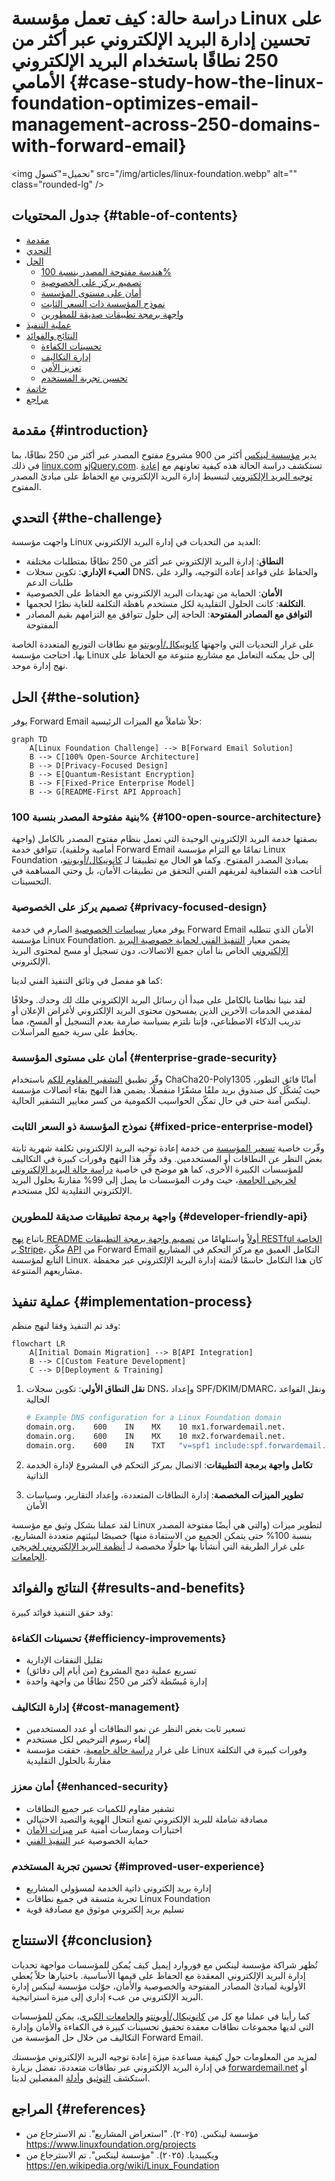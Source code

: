 # دراسة حالة: كيف تعمل مؤسسة Linux على تحسين إدارة البريد الإلكتروني عبر أكثر من 250 نطاقًا باستخدام البريد الإلكتروني الأمامي {#case-study-how-the-linux-foundation-optimizes-email-management-across-250-domains-with-forward-email}

<img تحميل="كسول" src="/img/articles/linux-foundation.webp" alt="" class="rounded-lg" />

## جدول المحتويات {#table-of-contents}

* [مقدمة](#introduction)
* [التحدي](#the-challenge)
* [الحل](#the-solution)
  * [هندسة مفتوحة المصدر بنسبة 100%](#100-open-source-architecture)
  * [تصميم يركز على الخصوصية](#privacy-focused-design)
  * [أمان على مستوى المؤسسة](#enterprise-grade-security)
  * [نموذج المؤسسة ذات السعر الثابت](#fixed-price-enterprise-model)
  * [واجهة برمجة تطبيقات صديقة للمطورين](#developer-friendly-api)
* [عملية التنفيذ](#implementation-process)
* [النتائج والفوائد](#results-and-benefits)
  * [تحسينات الكفاءة](#efficiency-improvements)
  * [إدارة التكاليف](#cost-management)
  * [تعزيز الأمن](#enhanced-security)
  * [تحسين تجربة المستخدم](#improved-user-experience)
* [خاتمة](#conclusion)
* [مراجع](#references)

## مقدمة {#introduction}

يدير [مؤسسة لينكس](https://en.wikipedia.org/wiki/Linux_Foundation) أكثر من 900 مشروع مفتوح المصدر عبر أكثر من 250 نطاقًا، بما في ذلك [linux.com](https://www.linux.com/) و[jQuery.com](https://jquery.com/). تستكشف دراسة الحالة هذه كيفية تعاونهم مع [إعادة توجيه البريد الإلكتروني](https://forwardemail.net) لتبسيط إدارة البريد الإلكتروني مع الحفاظ على مبادئ المصدر المفتوح.

## التحدي {#the-challenge}

واجهت مؤسسة Linux العديد من التحديات في إدارة البريد الإلكتروني:

* **النطاق**: إدارة البريد الإلكتروني عبر أكثر من 250 نطاقًا بمتطلبات مختلفة
* **العبء الإداري**: تكوين سجلات DNS، والحفاظ على قواعد إعادة التوجيه، والرد على طلبات الدعم
* **الأمان**: الحماية من تهديدات البريد الإلكتروني مع الحفاظ على الخصوصية
* **التكلفة**: كانت الحلول التقليدية لكل مستخدم باهظة التكلفة للغاية نظرًا لحجمها.
* **التوافق مع المصادر المفتوحة**: الحاجة إلى حلول تتوافق مع التزامهم بقيم المصادر المفتوحة

على غرار التحديات التي واجهتها [كانونيكال/أوبونتو](https://forwardemail.net/blog/docs/canonical-ubuntu-email-enterprise-case-study) مع نطاقات التوزيع المتعددة الخاصة بها، احتاجت مؤسسة Linux إلى حل يمكنه التعامل مع مشاريع متنوعة مع الحفاظ على نهج إدارة موحد.

## الحل {#the-solution}

يوفر Forward Email حلاً شاملاً مع الميزات الرئيسية:

```mermaid
graph TD
    A[Linux Foundation Challenge] --> B[Forward Email Solution]
    B --> C[100% Open-Source Architecture]
    B --> D[Privacy-Focused Design]
    B --> E[Quantum-Resistant Encryption]
    B --> F[Fixed-Price Enterprise Model]
    B --> G[README-First API Approach]
```

### بنية مفتوحة المصدر بنسبة 100% {#100-open-source-architecture}

بصفتها خدمة البريد الإلكتروني الوحيدة التي تعمل بنظام مفتوح المصدر بالكامل (واجهة أمامية وخلفية)، تتوافق خدمة Forward Email تمامًا مع التزام مؤسسة Linux Foundation بمبادئ المصدر المفتوح. وكما هو الحال مع تطبيقنا لـ [كانونيكال/أوبونتو](https://forwardemail.net/blog/docs/canonical-ubuntu-email-enterprise-case-study)، أتاحت هذه الشفافية لفريقهم الفني التحقق من تطبيقات الأمان، بل وحتى المساهمة في التحسينات.

### تصميم يركز على الخصوصية {#privacy-focused-design}

يوفر معيار [سياسات الخصوصية](https://forwardemail.net/privacy) الصارم في خدمة Forward Email الأمان الذي تتطلبه مؤسسة Linux Foundation. يضمن معيار [التنفيذ الفني لحماية خصوصية البريد الإلكتروني](https://forwardemail.net/blog/docs/email-privacy-protection-technical-implementation) الخاص بنا أمان جميع الاتصالات، دون تسجيل أو مسح لمحتوى البريد الإلكتروني.

كما هو مفصل في وثائق التنفيذ الفني لدينا:

لقد بنينا نظامنا بالكامل على مبدأ أن رسائل البريد الإلكتروني ملك لك وحدك. وخلافًا لمقدمي الخدمات الآخرين الذين يمسحون محتوى البريد الإلكتروني لأغراض الإعلان أو تدريب الذكاء الاصطناعي، فإننا نلتزم بسياسة صارمة بعدم التسجيل أو المسح، مما يحافظ على سرية جميع المراسلات.

### أمان على مستوى المؤسسة {#enterprise-grade-security}

وفّر تطبيق [التشفير المقاوم للكم](https://forwardemail.net/blog/docs/best-quantum-safe-encrypted-email-service) باستخدام ChaCha20-Poly1305 أمانًا فائق التطور، حيث يُشكّل كل صندوق بريد ملفًا مشفّرًا منفصلًا. يضمن هذا النهج بقاء اتصالات مؤسسة لينكس آمنة حتى في حال تمكّن الحواسيب الكمومية من كسر معايير التشفير الحالية.

### نموذج المؤسسة ذو السعر الثابت {#fixed-price-enterprise-model}

وفّرت خاصية [تسعير المؤسسة](https://forwardemail.net/pricing) من خدمة إعادة توجيه البريد الإلكتروني تكلفة شهرية ثابتة بغض النظر عن النطاقات أو المستخدمين. وقد وفّر هذا النهج وفورات كبيرة في التكاليف للمؤسسات الكبيرة الأخرى، كما هو موضح في خاصية [دراسة حالة البريد الإلكتروني لخريجي الجامعة](https://forwardemail.net/blog/docs/alumni-email-forwarding-university-case-study)، حيث وفرت المؤسسات ما يصل إلى 99% مقارنةً بحلول البريد الإلكتروني التقليدية لكل مستخدم.

### واجهة برمجة تطبيقات صديقة للمطورين {#developer-friendly-api}

باتباع [نهج README أولاً](https://tom.preston-werner.com/2010/08/23/readme-driven-development) واستلهامًا من [تصميم واجهة برمجة التطبيقات RESTful الخاصة بـ Stripe](https://amberonrails.com/building-stripes-api)، مكّن [API](https://forwardemail.net/api) من Forward Email التكامل العميق مع مركز التحكم في المشاريع التابع لمؤسسة Linux. كان هذا التكامل حاسمًا لأتمتة إدارة البريد الإلكتروني عبر محفظة مشاريعهم المتنوعة.

## عملية تنفيذ {#implementation-process}

وقد تم التنفيذ وفقا لنهج منظم:

```mermaid
flowchart LR
    A[Initial Domain Migration] --> B[API Integration]
    B --> C[Custom Feature Development]
    C --> D[Deployment & Training]
```

1. **نقل النطاق الأولي**: تكوين سجلات DNS، وإعداد SPF/DKIM/DMARC، ونقل القواعد الحالية

   ```sh
   # Example DNS configuration for a Linux Foundation domain
   domain.org.    600    IN    MX    10 mx1.forwardemail.net.
   domain.org.    600    IN    MX    10 mx2.forwardemail.net.
   domain.org.    600    IN    TXT   "v=spf1 include:spf.forwardemail.net -all"
   ```

2. **تكامل واجهة برمجة التطبيقات**: الاتصال بمركز التحكم في المشروع لإدارة الخدمة الذاتية

3. **تطوير الميزات المخصصة**: إدارة النطاقات المتعددة، وإعداد التقارير، وسياسات الأمان

لقد عملنا بشكل وثيق مع مؤسسة Linux لتطوير ميزات (والتي هي أيضًا مفتوحة المصدر بنسبة 100% حتى يتمكن الجميع من الاستفادة منها) خصيصًا لبيئتهم متعددة المشاريع، على غرار الطريقة التي أنشأنا بها حلولًا مخصصة لـ [أنظمة البريد الإلكتروني لخريجي الجامعات](https://forwardemail.net/blog/docs/alumni-email-forwarding-university-case-study).

## النتائج والفوائد {#results-and-benefits}

وقد حقق التنفيذ فوائد كبيرة:

### تحسينات الكفاءة {#efficiency-improvements}

* تقليل النفقات الإدارية
* تسريع عملية دمج المشروع (من أيام إلى دقائق)
* إدارة مُبسّطة لأكثر من 250 نطاقًا من واجهة واحدة

### إدارة التكاليف {#cost-management}

* تسعير ثابت بغض النظر عن نمو النطاقات أو عدد المستخدمين
* إلغاء رسوم الترخيص لكل مستخدم
* على غرار [دراسة حالة جامعية](https://forwardemail.net/blog/docs/alumni-email-forwarding-university-case-study)، حققت مؤسسة Linux وفورات كبيرة في التكلفة مقارنةً بالحلول التقليدية

### أمان معزز {#enhanced-security}

* تشفير مقاوم للكميات عبر جميع النطاقات
* مصادقة شاملة للبريد الإلكتروني تمنع انتحال الهوية والتصيد الاحتيالي
* اختبارات وممارسات أمنية عبر [ميزات الأمان](https://forwardemail.net/security)
* حماية الخصوصية عبر [التنفيذ الفني](https://forwardemail.net/blog/docs/email-privacy-protection-technical-implementation)

### تحسين تجربة المستخدم {#improved-user-experience}

* إدارة بريد إلكتروني ذاتية الخدمة لمسؤولي المشاريع
* تجربة متسقة في جميع نطاقات Linux Foundation
* تسليم بريد إلكتروني موثوق مع مصادقة قوية

## الاستنتاج {#conclusion}

تُظهر شراكة مؤسسة لينكس مع فوروارد إيميل كيف يُمكن للمؤسسات مواجهة تحديات إدارة البريد الإلكتروني المعقدة مع الحفاظ على قيمها الأساسية. باختيارها حلاً يُعطي الأولوية لمبادئ المصادر المفتوحة والخصوصية والأمان، حوّلت مؤسسة لينكس إدارة البريد الإلكتروني من عبء إداري إلى ميزة استراتيجية.

كما رأينا في عملنا مع كل من [كانونيكال/أوبونتو](https://forwardemail.net/blog/docs/canonical-ubuntu-email-enterprise-case-study) و[الجامعات الكبرى](https://forwardemail.net/blog/docs/alumni-email-forwarding-university-case-study)، يمكن للمؤسسات التي لديها مجموعات نطاقات معقدة تحقيق تحسينات كبيرة في الكفاءة والأمان وإدارة التكاليف من خلال حل المؤسسة من Forward Email.

لمزيد من المعلومات حول كيفية مساعدة ميزة إعادة توجيه البريد الإلكتروني مؤسستك في إدارة البريد الإلكتروني عبر نطاقات متعددة، تفضل بزيارة [forwardemail.net](https://forwardemail.net) أو استكشف [التوثيق](https://forwardemail.net/email-api) و[أدلة](https://forwardemail.net/guides) المفصلين لدينا.

## المراجع {#references}

* مؤسسة لينكس. (٢٠٢٥). "استعراض المشاريع". تم الاسترجاع من <https://www.linuxfoundation.org/projects>
* ويكيبيديا. (٢٠٢٥). "مؤسسة لينكس". تم الاسترجاع من <https://en.wikipedia.org/wiki/Linux_Foundation>